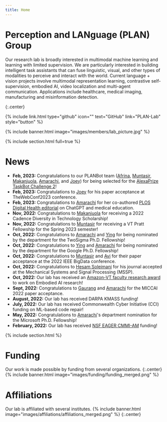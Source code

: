 ```yaml
---
title: Home
---
```


# Perception and LANguage (PLAN) Group

Our research lab is broadly interested in multimodal machine learning and learning with limited supervision. We are particularly interested in building intelligent task assistants that can fuse linguistic, visual, and other types of modalities to perceive and interact with the world. Current language + vision projects involve multimodal representation learning, contrastive self-supervision, embodied AI, video localization and multi-agent communication. Applications include healthcare, medical imaging, manufacturing and misinformation detection.

{:.center}

{%
  include link.html
  type="github"
  icon=""
  text="GitHub"
  link="PLAN-Lab"
  style="button"
%}

{% include banner.html image="images/members/lab_picture.jpg" %}

{% include section.html full=true %}
# News
- **Feb, 2023:** Congratulations to our PLANBot team ([Afrina](members/afrina-tabassum.html), [Muntasir](members/muntasir-wahed.html), [Makanjuola](members/makanjuola-ogunleye.html), [Amarachi](members/amarachi-blessing.html), and [Joey](members/tianjiao(joey)-yu.html)) for being selected for the [AlexaPrize TaskBot Challenge 2](https://www.amazon.science/alexa-prize/taskbot-challenge/ten-university-teams-selected-for-alexa-prize-taskbot-challenge-2)!
- **Feb, 2023:** Congratulations to [Joey](members/tianjiao(joey)-yu.html) for his paper acceptance at TheWebConf2023 conference.
- **Feb, 2023:** Congratulations to [Amarachi](members/amarachi-blessing.html) for her co-authored [PLOS Digital Health editorial](https://journals.plos.org/digitalhealth/article?id=10.1371/journal.pdig.0000205) on ChatGPT and medical education.
- **Nov, 2022:** Congratulations to [Makanjuola](members/makanjuola-ogunleye.html) for receiving a 2022 Cadence Diversity in Technology Scholarship!
- **Nov, 2022:** Congratulations to [Muntasir](members/muntasir-wahed.html) for receiving a VT Pratt Fellowship for the Spring 2023 semester!
- **Oct, 2022:** Congratulations to [Amarachi](members/amarachi-blessing.html) and [Ying](members/ying-shen.html) for being nominated by the department for the TwoSigma Ph.D. Fellowship!
- **Oct, 2022:** Congratulations to [Ying](members/ying-shen.html) and [Amarachi](members/amarachi-blessing.html) for being nominated by the department for the Google Ph.D. Fellowship!
- **Oct, 2022:** Congratulations to [Muntasir](members/muntasir-wahed.html) and [Avi](members/avi-seth.html) for their paper acceptance at the 2022 IEEE BigData conference.
- **Oct, 2022:** Congratulations to [Hesam Soleimani](members/hesam-soleimani.html) for his journal accepted at the Mechanical Systems and Signal Processing (MSSP).
- **Oct, 2022:** Our lab has received an [Amazon-VT faculty research award](https://www.amazon.science/latest-news/amazon-and-virginia-tech-announce-inaugural-fellowship-and-faculty-research-award-recipients) to work on Embodied AI research!
- **Sept, 2022:** Congratulations to [Gaurang](members/gaurang-ajit.html) and [Amarachi](members/amarachi-blessing.html) for the MICCAI 2022 paper acceptance.
- **August, 2022:** Our lab has received DARPA KMASS funding!
- **July, 2022:** Our lab has received Commonwealth Cyber Initiative (CCI) funding on ML-based code repair!
- **May, 2022:** Congratulations to [Amarachi](members/amarachi-blessing.html)'s department nomination for the Microsoft Ph.D. Fellowship!
- **February, 2022:** Our lab has received [NSF EAGER CMMI-AM](https://www.nsf.gov/awardsearch/showAward?AWD_ID=2208864&HistoricalAwards=false) funding!


<!--

{%
  include gallery.html
  style="square"

  image1="images/funding/nsf.jpg"
  link1="https://www.nsf.gov/"
  tooltip1="National Science Foundation"

  image2="images/funding/darpa.png"
  link2="https://www.darpa.mil/"
  tooltip2="DARPA"

  image3="images/funding/cci.jpg"
  link3="https://cyberinitiative.org/"
  tooltip3="Commonwealth Cyber Initiative"

  image4="images/funding/amazon_science.png"
  link4="https://www.amazon.science/"
  tooltip4="Amazon Science"

%}
{%
  include gallery.html
  style="square"

  image1="images/affiliations/vt_cs.png"
  link1="https://cs.vt.edu/"
  tooltip1="Department of Computer Science, Virginia Tech"

  image2="images/affiliations/vt_sanghani.jpg"
  link2="https://sanghani.cs.vt.edu/"
  tooltip2="Sanghani Center for Artificial Intelligence and Data Analytics"

  image3="images/affiliations/vt_nsi.png"
  link3="https://nationalsecurity.vt.edu/"
  tooltip3="Virginia Tech National Security Institute"

  image4="images/affiliations/vt_caia_cals.png"
  link4="https://caia.cals.vt.edu/"
  tooltip4="Center for Advanced Innovation in Agriculture"

%}
-->
{% include section.html %}
# Funding

Our work is made possible by funding from several organizations.
{:.center}
{% include banner.html image="images/funding/funding_merged.png" %}

# Affiliations
Our lab is affiliated with several institutes.
{% include banner.html image="images/affiliations/affiliations_merged.png" %}
{:.center}
